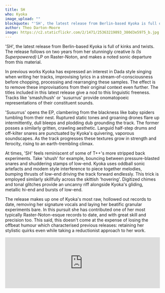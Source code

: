 ```yaml
---
title: SH
who: Kyoka
image_upload: ""
blockquote: "'SH', the latest release from Berlin-based Kyoka is full of kinks and twists. The release follows on two years after her stunningly creative _Is (Is Superpowered)_ LP on Raster-Noton, and makes a noted departure from this material sonically. "
author: Theo Darton-Moore
image: https://c2.staticflickr.com/2/1471/25363219893_380d3e5975_b.jpg
---
```

'SH', the latest release from Berlin-based Kyoka is full of kinks and twists. The release follows on two years from her stunningly creative _Is (Is Superpowered)_ LP on Raster-Noton, and makes a noted sonic departure from this material. 

In previous works Kyoka has expressed an interest in Dada style singing when writing her tracks, improvising lyrics in a stream-of-consciousness before chopping, processing and rearranging these samples. The effect is to remove these improvisations from their original context even further. The titles included in this latest release give a nod to this linguistic freeness. Tracks like 'smash/hush' or 'susurrus' provide onomatopoeic representations of their constituent sounds. 

'Susurrus' opens the EP, clambering from the blackness like baby spiders tumbling from their nest. Ruptured static tones and groaning drones flare up intermittently, dull bleeps and plodding dub grounding the track. The former posses a similarly gritten, crawling aesthetic. Languid half-step drums and off-kilter snares are punctuated by Kyoka's quivering, vaporous soundscapes. As the track progresses these textures grow in strength and ferocity, rising to an earth-trembling climax.

At times, 'SH' feels reminiscent of some of T++'s more stripped back experiments. Take 'shush' for example, bouncing between pressure-blasted snares and shuddering stamps of low-end. Kyoka uses oddball sonic artefacts and modem style interference to piece together melodies, bumping  thrusts of low-end driving the track forward endlessly. This trick is employed similarly skillfully across the skittish 'hovering'. Digitized chimes and tonal glitches provide an uncanny riff alongside Kyoka's gliding, metallic hi-end and bursts of low-end.

The release makes up one of Kyoka's most raw, hollowed out records to date, removing her signature vocals and laying her beatific granular experiments bare. In this pursuit she has contributed one of her most typically Raster-Noton-esque records to date, and with great skill and precision too. This said, this doesn't come at the expense of losing the offbeat humour which characterised previous releases: retaining her stylistic quirks even while taking a reductionist approach to her work. 

<iframe width="100%" height="166" scrolling="no" frameborder="no" src="https://w.soundcloud.com/player/?url=https%3A//api.soundcloud.com/tracks/244594664&color=ff5500&auto_play=false&hide_related=false&show_comments=true&show_user=true&show_reposts=false"></iframe>